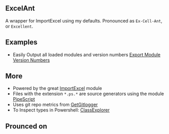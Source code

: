 ## ExcelAnt

A wrapper for ImportExcel using my defaults.
Pronounced as `Ex-Cell-Ant`, or `Excellent`.

## Examples

- Easily Output all loaded modules and version numbers [Export Module Version Numbers](./Examples/Export-ExactModuleVersionNumbers.md)

## More

- Powered by the great [ImportExcel](https://github.com/dfinke/ImportExcel) module
- Files with the extension `*.ps.*` are source generators using the module [PipeScript](https://github.com/StartAutomating/PipeScript)
- Uses git repo metrics from [GetGitlogger](https://gitlogger.com)
- To Inspect types in Powershell: [ClassExplorer](https://github.com/SeeminglyScience/ClassExplorer)


## Prounced on
<!--


Excel, Ant? Ent?
Ex-Cell Ant?
Excelence
exCellenche (pronounced: Ex-Cell-Ants)

still missing?

- name: UsePSDevOps
  uses: StartAutomating/PSDevOps@v0.5.8


-->


<!--
see more:

- https://github.com/StartAutomating/PSDevOps
- command cheatsheet/lookup `Get-Command -Module PSDevOps`
- [azure devops logging commands](https://learn.microsoft.com/en-us/azure/devops/pipelines/scripts/logging-commands?view=azure-devops&tabs=bash)
- [github actions](https://github.com/StartAutomating/PSDevOps#write-github-actions)
- [sample module builder.ps1](https://github.com/Jaykul/TerminalBlocks/blob/main/source/Generators/ModuleBuilderExtensions.ps1)
- [invoke-build concepts wiki](https://github.com/nightroman/Invoke-Build/wiki/Concepts)
- [recursive scriptAnalyzer rules Indented.IP](https://github.com/indented-automation/Indented.Net.IP/blob/main/Indented.Net.IP/tests/PSScriptAnalyzer.tests.ps1)
from: [PSDevOps: creating-complex-pipelines](https://github.com/StartAutomating/PSDevOps#creating-complex-pipelines)

```ps1
# create a cross-platform test of the current repository's PowerShell module.
New-ADOPipeline -Job TestPowerShellOnLinux, TestPowerShellOnMac, TestPowerShellOnWindows

New-ADOPipeline -Stage PowerShellStaticAnalysis, TestPowerShellCrossPlatform, UpdatePowerShellGallery
```

-->
